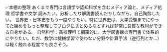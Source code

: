 ✅本棚の整理 あくまで専門は言語学や認知科学を含むメディア論と、メディア処理 哲学書や文学 読みたい。分析したり解説書読んだりしながら。自己陶酔したい。 世界史・日本史をもう一度やりたい。特に世界史は、大学受験までにやってた纏めをもっと整理してブログにまとめるなどすれば非常に良質な教材ができる自身がある。 自然科学：高校理科で網羅的に、大学図書館の専門書で体系的にやりたい。ただ、数学は機械学習で使わない分野や計算手法（逆行列とか...）は軽く触れる程度でも良さそう。